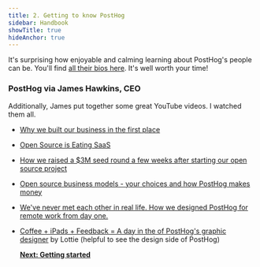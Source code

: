 ```yaml
---
title: 2. Getting to know PostHog
sidebar: Handbook
showTitle: true
hideAnchor: true
---
```


It's surprising how enjoyable and calming learning about PostHog's people can be. 
You'll find [all their bios here](../../people/team). It's well worth your time!

### PostHog via James Hawkins, CEO

Additionally, James put together some great YouTube videos. I watched them all.

- [Why we built our business in the first place](https://www.youtube.com/watch?v=TIxxIEEvczM)
- [Open Source is Eating SaaS](https://www.youtube.com/watch?v=bh3j_9jVeqg)
- [How we raised a $3M seed round a few weeks after starting our open source project](https://www.youtube.com/watch?v=lJ41-95Ey3w)
- [Open source business models - your choices and how PostHog makes money](https://www.youtube.com/watch?v=L1Ovbzs7vyo)
- [We've never met each other in real life. How we designed PostHog for remote work from day one.](https://www.youtube.com/watch?v=rRwzJiljpSA)
- [Coffee + iPads + Feedback = A day in the of PostHog's graphic designer](https://www.youtube.com/watch?v=xlODCLrZyvM) by Lottie (helpful to see the design side of PostHog)
  
  **[Next: Getting started](getting-started)**

